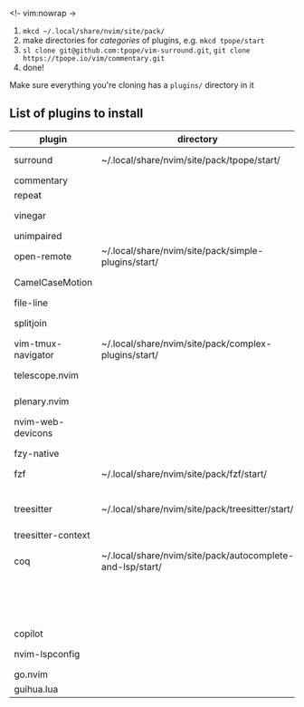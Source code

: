 <!- vim:nowrap
->
1. `mkcd ~/.local/share/nvim/site/pack/`
2. make directories for _categories_ of plugins, e.g. `mkcd tpope/start`
3. `sl clone git@github.com:tpope/vim-surround.git`, `git clone https://tpope.io/vim/commentary.git`
4. done!

Make sure everything you're cloning has a `plugins/` directory in it


## List of plugins to install

| plugin             	| directory                                                 	| command                                                                	|
|--------------------	|-----------------------------------------------------------	|------------------------------------------------------------------------	|
| surround           	| ~/.local/share/nvim/site/pack/tpope/start/                	| sl clone git@github.com:tpope/vim-surround.git                         	|
| commentary         	|                                                           	| git clone https://tpope.io/vim/commentary.git                          	|
| repeat             	|                                                           	| sl clone https://tpope.io/vim/repeat.git                               	|
| vinegar            	|                                                           	| sl clone https://github.com/tpope/vim-vinegar.git                      	|
| unimpaired         	|                                                           	| sl clone https://tpope.io/vim/unimpaired.git                           	|
| open-remote        	| ~/.local/share/nvim/site/pack/simple-plugins/start/       	| sl clone git@github.com:vegerot/open-remote.git                        	|
| CamelCaseMotion    	|                                                           	| sl clone git@github.com:bkad/CamelCaseMotion.git                       	|
| file-line          	|                                                           	| sl clone git@github.com:lervag/file-line.git                           	|
| splitjoin          	|                                                           	| sl clone git@github.com:AndrewRadev/splitjoin.vim.git                  	|
| vim-tmux-navigator 	| ~/.local/share/nvim/site/pack/complex-plugins/start/      	| sl clone git@github.com:christoomey/vim-tmux-navigator.git             	|
| telescope.nvim     	|                                                           	| sl clone git@github.com:nvim-telescope/telescope.nvim                  	|
| plenary.nvim       	|                                                           	| sl clone git@github.com:nvim-lua/plenary.nvim                          	|
| nvim-web-devicons  	|                                                           	| sl clone git@github.com:nvim-tree/nvim-web-devicons                    	|
| fzy-native         	|                                                           	| sl clone git@github.com:nvim-telescope/telescope-fzy-native.nvim.git   	|
| fzf                	| ~/.local/share/nvim/site/pack/fzf/start/                  	| sl clone git@github.com:junegunn/fzf.git                               	|
|                    	|                                                           	| sl clone git@github.com:junegunn/fzf.vim.git                           	|
| treesitter         	| ~/.local/share/nvim/site/pack/treesitter/start/           	| sl clone git@github.com:nvim-treesitter/nvim-treesitter.git            	|
| treesitter-context 	|                                                           	| sl clone git@github.com:nvim-treesitter/nvim-treesitter-context.git    	|
| coq                	| ~/.local/share/nvim/site/pack/autocomplete-and-lsp/start/ 	| sl clone git@github.com:ms-jpq/coq_nvim.git                            	|
|                    	|                                                           	| sl clone git@github.com:ms-jpq/coq.thirdparty.git                      	|
|                    	|                                                           	| sl clone git@github.com:ms-jpq/coq.artifacts.git                       	|
| copilot            	|                                                           	| sl clone git@github.com:github/copilot.vim.git                         	|
| nvim-lspconfig     	|                                                           	| sl clone git@github.com:neovim/nvim-lspconfig.git                      	|
| go.nvim            	|                                                           	| git clone git@github.com:ray-x/go.nvim                                 	|
| guihua.lua         	|                                                           	| git clone git@github.com:ray-x/guihua.lua                              	|
